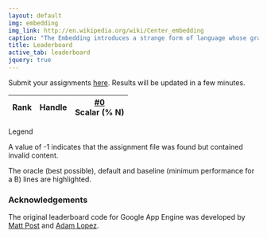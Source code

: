 ```yaml
---
layout: default
img: embedding
img_link: http://en.wikipedia.org/wiki/Center_embedding
caption: "The Embedding introduces a strange form of language whose grammar can be 'self-embedded' by computers."
title: Leaderboard
active_tab: leaderboard
jquery: true
---
```


Submit your assignments [here](http://sfu-nlp-class.appspot.com). Results will be updated in a few minutes.

<script type="text/javascript" src="//sfu-nlp-class.appspot.com/leaderboard.js"></script>

<table class="table table-hover table-condensed">
  <thead>
    <tr>
      <th>
        Rank
      </th>
      <th>
        Handle
      </th>
      <th class="text-right">
        <a href="hw0.html">#0</a><br/><span class="small text-muted">Scalar (% N)</span>
      </th>
<!---
      <th class="text-right">
        <a href="hw1.html">#1</a><br/><span class="small text-muted">Alignment (AER)</span>
      </th>
      <th class="text-right">
        <a href="hw2.html">#2</a><br/><span class="small text-muted">Model score</span>
      </th>
      <th class="text-right">
        <a href="hw3.html">#3</a><br/><span class="small text-muted">Accuracy</span>
      </th>
      <th class="text-right">
        <a href="hw4.html">#4</a><br/><span class="small text-muted">BLEU</span>
      </th>
      <th class="text-right">
        <a href="hw5.html">#5</a><br/><span class="small text-muted">Accuracy</span>
      </th>
-->
    </tr>
  </thead>
  <tbody>
  </tbody>
</table>

<script type="text/javascript" src="leaderboard-code.js"></script>

<div class="panel panel-default"> 
<div class="panel-heading">Legend</div> 

<div class="panel-body"> 

<p>A value of -1 indicates that the assignment file was found but
contained invalid content.</p>

<p>The <span class="text-success">oracle (best possible)</span>,
<span class="text-danger">default</span> and <span
class="text-warning">baseline (minimum performance for a B)</span>
lines are highlighted. </p>

</div>

</div>

### Acknowledgements

The original leaderboard code for Google App Engine was developed by [Matt Post](https://github.com/mjpost) and [Adam Lopez](https://github.com/alopez).

